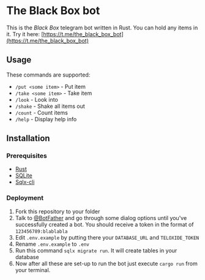 # The Black Box bot

This is the _Black Box_ telegram bot written in Rust. You can hold any items in it.
Try it here: [https://t.me/the_black_box_bot](https://t.me/the_black_box_bot)

## Usage

These commands are supported:

- `/put <some item>` - Put item
- `/take <some item>` - Take item
- `/look` - Look into
- `/shake` - Shake all items out
- `/count` - Count items
- `/help` - Display help info

## Installation

### Prerequisites

- [Rust](https://www.rust-lang.org/)
- [SQLite](https://sqlite.org/)
- [Sqlx-cli](https://github.com/launchbadge/sqlx/tree/master/sqlx-cli)

### Deployment

1. Fork this repository to your folder
1. Talk to [@BotFather](https://t.me/botfather) and go through some dialog options until you've successfully created a bot. You should receive a token in the format of `123456789:blablabla`
1. Edit `.env.example` by putting there your `DATABASE_URL` and `TELOXIDE_TOKEN`
1. Rename `.env.example` to `.env`
1. Run this command `sqlx migrate run`. It will create tables in your database
1. Now after all these are set-up to run the bot just execute `cargo run` from your terminal.

